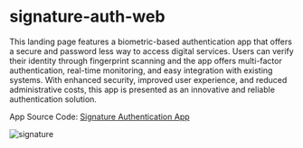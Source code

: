 # signature-auth-web


This landing page features a biometric-based authentication app that offers a secure and password less way to access digital services. Users can verify their identity through fingerprint scanning and the app offers multi-factor authentication, real-time monitoring, and easy integration with existing systems. With enhanced security, improved user experience, and reduced administrative costs, this app is presented as an innovative and reliable authentication solution.

App Source Code: [Signature Authentication App](https://github.com/aratheunseen/signature)

![signature](https://user-images.githubusercontent.com/62181222/203163127-38ded473-3fde-48cf-ae05-cf8de3e77975.PNG)
